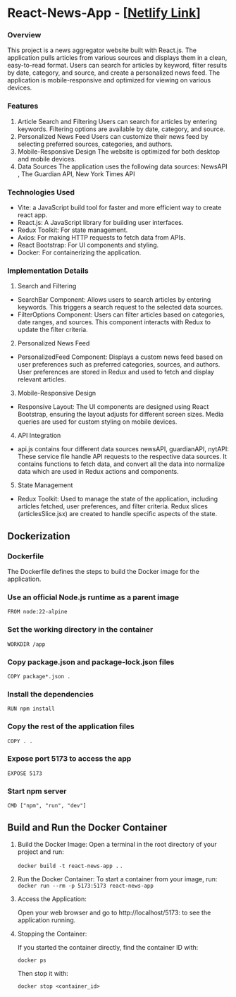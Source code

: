 # React-News-App - [[Netlify Link](https://vite-react-news-app.netlify.app/)]

### Overview

This project is a news aggregator website built with React.js. The application pulls articles from various sources and displays them in a clean, easy-to-read format. Users can search for articles by keyword, filter results by date, category, and source, and create a personalized news feed. The application is mobile-responsive and optimized for viewing on various devices.

### Features

1. Article Search and Filtering
Users can search for articles by entering keywords.
Filtering options are available by date, category, and source.
2. Personalized News Feed
Users can customize their news feed by selecting preferred sources, categories, and authors.
3. Mobile-Responsive Design
The website is optimized for both desktop and mobile devices.
4. Data Sources
The application uses the following data sources:
NewsAPI , The Guardian API, New York Times API 

### Technologies Used
- Vite: a JavaScript build tool for faster and more efficient way to create react app.
- React.js: A JavaScript library for building user interfaces.
- Redux Toolkit: For state management.
- Axios: For making HTTP requests to fetch data from APIs.
- React Bootstrap: For UI components and styling.
- Docker: For containerizing the application.


### Implementation Details
1. Search and Filtering
- SearchBar Component: Allows users to search articles by entering keywords. This triggers a search request to the selected data sources.
- FilterOptions Component: Users can filter articles based on categories, date ranges, and sources. This component interacts with Redux to update the filter criteria.

2. Personalized News Feed
- PersonalizedFeed Component: Displays a custom news feed based on user preferences such as preferred categories, sources, and authors. User preferences are stored in Redux and used to fetch and display relevant articles.

3. Mobile-Responsive Design
- Responsive Layout: The UI components are designed using React Bootstrap, ensuring the layout adjusts for different screen sizes. Media queries are used for custom styling on mobile devices.

4. API Integration
- api.js contains four different data sources newsAPI, guardianAPI, nytAPI: These service file handle API requests to the respective data sources. It contains functions to fetch data, and convert all the data into normalize data which are used in Redux actions and components.

5. State Management
- Redux Toolkit: Used to manage the state of the application, including articles fetched, user preferences, and filter criteria. Redux slices (articlesSlice.jsx) are created to handle specific aspects of the state.

## Dockerization
### Dockerfile

The Dockerfile defines the steps to build the Docker image for the application.

### Use an official Node.js runtime as a parent image
`FROM node:22-alpine`

### Set the working directory in the container
`WORKDIR /app`

### Copy package.json and package-lock.json files
`COPY package*.json .`

### Install the dependencies
`RUN npm install`

### Copy the rest of the application files
`COPY . .`

### Expose port 5173 to access the app
`EXPOSE 5173`

### Start npm server
`CMD ["npm", "run", "dev"]`

## Build and Run the Docker Container

1. Build the Docker Image: Open a terminal in the root directory of your project and run:

	`docker build -t react-news-app .` . 

3. Run the Docker Container: To start a container from your image, run:
	`docker run --rm -p 5173:5173 react-news-app`

5. Access the Application:

	Open your web browser and go to http://localhost/5173: to see the application running.

6. Stopping the Container:

	If you started the container directly, find the container ID with:
	
	`docker ps`

	Then stop it with:

	`docker stop <container_id>`
